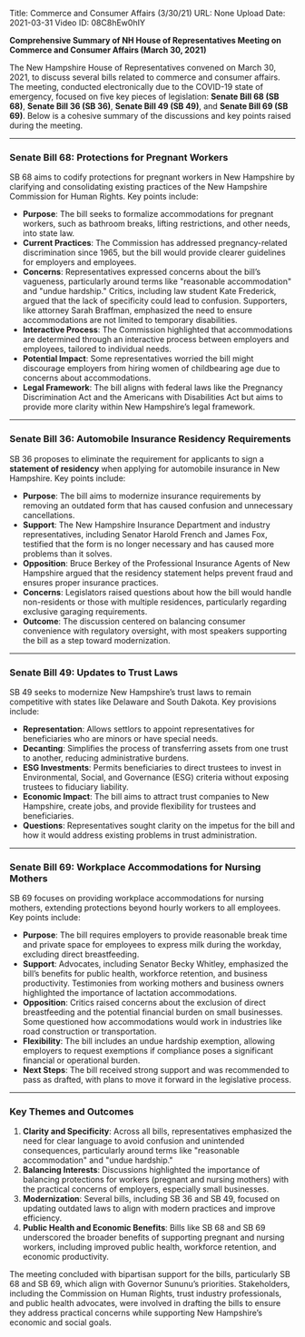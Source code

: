 Title: Commerce and Consumer Affairs (3/30/21)
URL: None
Upload Date: 2021-03-31
Video ID: 08C8hEw0hIY

**Comprehensive Summary of NH House of Representatives Meeting on Commerce and Consumer Affairs (March 30, 2021)**

The New Hampshire House of Representatives convened on March 30, 2021, to discuss several bills related to commerce and consumer affairs. The meeting, conducted electronically due to the COVID-19 state of emergency, focused on five key pieces of legislation: **Senate Bill 68 (SB 68)**, **Senate Bill 36 (SB 36)**, **Senate Bill 49 (SB 49)**, and **Senate Bill 69 (SB 69)**. Below is a cohesive summary of the discussions and key points raised during the meeting.

---

### **Senate Bill 68: Protections for Pregnant Workers**
SB 68 aims to codify protections for pregnant workers in New Hampshire by clarifying and consolidating existing practices of the New Hampshire Commission for Human Rights. Key points include:
- **Purpose**: The bill seeks to formalize accommodations for pregnant workers, such as bathroom breaks, lifting restrictions, and other needs, into state law.
- **Current Practices**: The Commission has addressed pregnancy-related discrimination since 1965, but the bill would provide clearer guidelines for employers and employees.
- **Concerns**: Representatives expressed concerns about the bill’s vagueness, particularly around terms like "reasonable accommodation" and "undue hardship." Critics, including law student Kate Frederick, argued that the lack of specificity could lead to confusion. Supporters, like attorney Sarah Braffman, emphasized the need to ensure accommodations are not limited to temporary disabilities.
- **Interactive Process**: The Commission highlighted that accommodations are determined through an interactive process between employers and employees, tailored to individual needs.
- **Potential Impact**: Some representatives worried the bill might discourage employers from hiring women of childbearing age due to concerns about accommodations.
- **Legal Framework**: The bill aligns with federal laws like the Pregnancy Discrimination Act and the Americans with Disabilities Act but aims to provide more clarity within New Hampshire’s legal framework.

---

### **Senate Bill 36: Automobile Insurance Residency Requirements**
SB 36 proposes to eliminate the requirement for applicants to sign a **statement of residency** when applying for automobile insurance in New Hampshire. Key points include:
- **Purpose**: The bill aims to modernize insurance requirements by removing an outdated form that has caused confusion and unnecessary cancellations.
- **Support**: The New Hampshire Insurance Department and industry representatives, including Senator Harold French and James Fox, testified that the form is no longer necessary and has caused more problems than it solves.
- **Opposition**: Bruce Berkey of the Professional Insurance Agents of New Hampshire argued that the residency statement helps prevent fraud and ensures proper insurance practices.
- **Concerns**: Legislators raised questions about how the bill would handle non-residents or those with multiple residences, particularly regarding exclusive garaging requirements.
- **Outcome**: The discussion centered on balancing consumer convenience with regulatory oversight, with most speakers supporting the bill as a step toward modernization.

---

### **Senate Bill 49: Updates to Trust Laws**
SB 49 seeks to modernize New Hampshire’s trust laws to remain competitive with states like Delaware and South Dakota. Key provisions include:
- **Representation**: Allows settlors to appoint representatives for beneficiaries who are minors or have special needs.
- **Decanting**: Simplifies the process of transferring assets from one trust to another, reducing administrative burdens.
- **ESG Investments**: Permits beneficiaries to direct trustees to invest in Environmental, Social, and Governance (ESG) criteria without exposing trustees to fiduciary liability.
- **Economic Impact**: The bill aims to attract trust companies to New Hampshire, create jobs, and provide flexibility for trustees and beneficiaries.
- **Questions**: Representatives sought clarity on the impetus for the bill and how it would address existing problems in trust administration.

---

### **Senate Bill 69: Workplace Accommodations for Nursing Mothers**
SB 69 focuses on providing workplace accommodations for nursing mothers, extending protections beyond hourly workers to all employees. Key points include:
- **Purpose**: The bill requires employers to provide reasonable break time and private space for employees to express milk during the workday, excluding direct breastfeeding.
- **Support**: Advocates, including Senator Becky Whitley, emphasized the bill’s benefits for public health, workforce retention, and business productivity. Testimonies from working mothers and business owners highlighted the importance of lactation accommodations.
- **Opposition**: Critics raised concerns about the exclusion of direct breastfeeding and the potential financial burden on small businesses. Some questioned how accommodations would work in industries like road construction or transportation.
- **Flexibility**: The bill includes an undue hardship exemption, allowing employers to request exemptions if compliance poses a significant financial or operational burden.
- **Next Steps**: The bill received strong support and was recommended to pass as drafted, with plans to move it forward in the legislative process.

---

### **Key Themes and Outcomes**
1. **Clarity and Specificity**: Across all bills, representatives emphasized the need for clear language to avoid confusion and unintended consequences, particularly around terms like "reasonable accommodation" and "undue hardship."
2. **Balancing Interests**: Discussions highlighted the importance of balancing protections for workers (pregnant and nursing mothers) with the practical concerns of employers, especially small businesses.
3. **Modernization**: Several bills, including SB 36 and SB 49, focused on updating outdated laws to align with modern practices and improve efficiency.
4. **Public Health and Economic Benefits**: Bills like SB 68 and SB 69 underscored the broader benefits of supporting pregnant and nursing workers, including improved public health, workforce retention, and economic productivity.

The meeting concluded with bipartisan support for the bills, particularly SB 68 and SB 69, which align with Governor Sununu’s priorities. Stakeholders, including the Commission on Human Rights, trust industry professionals, and public health advocates, were involved in drafting the bills to ensure they address practical concerns while supporting New Hampshire’s economic and social goals.